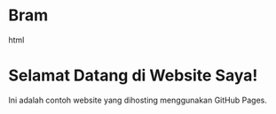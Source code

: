 # Bram
html
<!DOCTYPE html>
<html lang="en">
<head>
    <meta charset="UTF-8">
    <meta name="viewport" content="width=device-width, initial-scale=1.0">
    <title>bram.com</title>
</head>
<body>
    <h1>Selamat Datang di Website Saya!</h1>
    <p>Ini adalah contoh website yang dihosting menggunakan GitHub Pages.</p>
</body>
</html>
